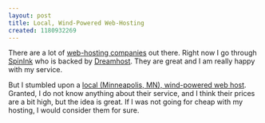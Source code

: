 ```yaml
---
layout: post
title: Local, Wind-Powered Web-Hosting
created: 1180932269
---
```


There are a lot of [web-hosting companies](http://en.wikipedia.org/wiki/Web_hosting "Wikipedia | Web Hosting Service") out there. Right now I go through [SpinInk](http://spinink.com/ "SpinInk Web Hosting") who is backed by [Dreamhost](http://www.dreamhost.com/ "Dreamhost"). They are great and I am really happy with my service.

But I stumbled upon a [local (Minneapolis, MN), wind-powered web host](http://www.sundaysenergy.com/web/hosting "Sundays Energy Web Hosting"). Granted, I do not know anything about their service, and I think their prices are a bit high, but the idea is great. If I was not going for cheap with my hosting, I would consider them for sure.

